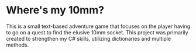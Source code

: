<h1>Where's my 10mm?</h1>
This is a small text-based adventure game that focuses on the player having to go on a quest to find the elusive 10mm socket. This project was primarily created to strengthen my C# skills, utilizing dictionaries and multiple methods.
